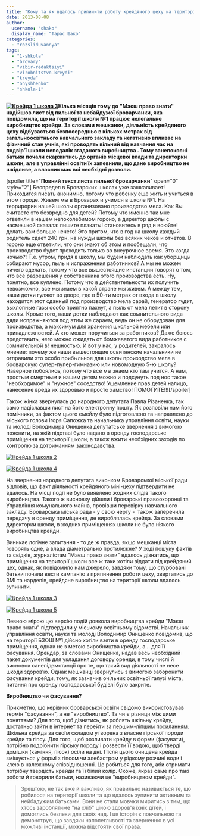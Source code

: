 ```yaml
---
title: "Кому та як вдалось припинити роботу крейдяного цеху на території 1 школи?"
date: 2013-08-08
author: 
  username: "shako"
  display_name: "Тарас Шако"
categories: 
  - "rozsliduvannya"
tags: 
  - "1-shkola"
  - "brovary"
  - "vibir-redaktsiyi"
  - "virobnitstvo-kreydi"
  - "kreyda"
  - "onyshhenko"
  - "shkola-1"
---
```


**[![Крейда 1 школа 3](https://mpz.brovary.org/wp-content/uploads/2013/08/Kreyda-1-shkola-3.jpg)](https://mpz.brovary.org/wp-content/uploads/2013/08/Kreyda-1-shkola-3.jpg)Кілька місяців тому до "Маєш право знати" надійшов лист від пильної та небайдужої броварчанки, яка повідомила, що на території школи №1 працює нелегальне виробництво крейди. За словами мешканки, діяльність крейдяного цеху відбувається безпосередньо в кількох метрах від загальноосвітнього навчального закладу та негативно впливає на фізичний стан учнів, які проводять вільний від навчання час на подвір’ї школи неподалік згаданого виробництва . Тому занепокоєні батьки почали скаржитись до органів місцевої влади та директорки школи, але в управлінні освіти їх запевнили, що дане виробництво не шкідливе, а власник має всі необхідні дозволи.**

\[spoiler title="**Повний текст листа пильної броварчанки**" open="0" style="2"\] Беспредел в Броварских школах уже зашкаливает! Приходится писать анонимно, потому что ребенку еще жить и учиться в этом городе. Живем мы в Броварах и учимся в школе №1. На террирории нашей школы организовано производство мела. Как Вы считаете это безвредно для детей? Потому что именно так мне ответили в нашем непоколебимом гороно, а директор школы с насмешкой сказала: пишите плакаты! становитесь в ряд и воюйте! делать вам больше нечего! Это притом, что в год на школу каждый родитель сдает 240 грн. на нужды школы без всяких чеков и отчетов. В гороно еще ответили, что они знают об этом и пообещали, что производство будет проходить только во внеурочное время. Это когда ночью?! Т.е. утром, придя в школу, мы будем наблюдать как уборщицы собирают мусор, пыль и испражнения работников? А мы не можем ничего сделать, потому что все вышестоящие инстанции говорят о том, что все разрешения у собственника этого производства есть. Ну, понятно, все куплено. Потому что в действительности их получить невозможно, все мы знаем в какой стране мы живем. А между тем, наши детки гуляют во дворе, где в 50-ти метрах от входа в школу находится этот сданный под производство мела сарай, генератор гудит, выхлопные газы особо приятно пахнут, а пыль от мела летит в сторону школы. Кроме того, наши детки наблюдают как сомнительного вида дяди испражняются под этим же сараем, ведь он не оборудован для производства, а максимум для хранения школьной мебели или принадлежностей. А кто может поручиться за работников? Даже боюсь представить, чего можно ожидать от бомжеватого вида работников с сомнительной в! нешностью. И вот у нас, у родителей, закралось мнение: почему же наши вышестоящие освитянские начальники не отправили это особо прибыльное для школы произодство мела в броварскую супер-пупер-гимназию или новомодную 5-ю школу? Наверное побоялись, потому что все мы знаем кто там учится. А нам, простым смертным и нашим детям можно и подсунуть под нос такое "необходимое" и "нужное" соседство! Ущемление прав детей налицо, нанесение вреда их здоровью и просто хамство! ПОМОГИТЕ!!!\[/spoiler\]

Також жінка звернулась до народного депутата Павла Різаненка, так само надіславши лист на його електронну пошту. Як розповіли нам його помічники, за фактом цього емейлу було підготовлено та направлено до міського голови Ігоря Сапожка та начальника управління освіти, науки та молоді Володимира Онищенка депутатське звернення з вимогою пояснити, на якій підставі було надано в оренду господарське приміщення на території школи, а також вжити необхідних заходів по контролю за дотриманням законодавства.

[![Крейда 1 школа 2](https://mpz.brovary.org/wp-content/uploads/2013/08/Kreyda-1-shkola-2.jpg)](https://mpz.brovary.org/wp-content/uploads/2013/08/Kreyda-1-shkola-2.jpg)

[![Крейда 1 школа 4](https://mpz.brovary.org/wp-content/uploads/2013/08/Kreyda-1-shkola-4.jpg)](https://mpz.brovary.org/wp-content/uploads/2013/08/Kreyda-1-shkola-4.jpg)

На звернення народного депутата виконком Броварської міської ради відповів, що факт діяльності крейдяного міні-цеху підтвердити не вдалось. На місці події не було виявлено жодних слідів такого виробництва. Такого ж висновку дійшли і броварські правоохоронці та Управління комунального майна, провівши перевірку навчального закладу. Броварська міська рада - у свою чергу -  також заперечила передачу в оренду приміщення, де вироблялась крейда. За словами директорки школи, в жодних приміщеннях школи не було ніякого виробництва крейди.

Виникає логічне запитання - то де ж правда, якщо мешканці міста говорять одне, а влада діаметрально протилежне? У ході пошуку фактів та свідків, журналістам "Маєш право знати" вдалось дізнатись, що приміщення на території школи все ж таки хотіли віддати під крейдяний цех, однак, як повідомило нам джерело, завдяки тому, що стурбовані батьки почали вести кампанію з припинення роботи цеху, звертатись до ЗМІ та нардепів, крейдяне виробництво на території школи вдалось зупинити.

[![Крейда 1 школа 3](https://mpz.brovary.org/wp-content/uploads/2013/08/Kreyda-1-shkola-3.jpg)](https://mpz.brovary.org/wp-content/uploads/2013/08/Kreyda-1-shkola-3.jpg)

[![Крейда 1 школа 5](https://mpz.brovary.org/wp-content/uploads/2013/08/Kreyda-1-shkola-5.jpg)](https://mpz.brovary.org/wp-content/uploads/2013/08/Kreyda-1-shkola-5.jpg)

Певною мірою цю версію подій довкола виробництва крейди "Маєш право знати" підтвердили у міському освітньому відомстві. Начальник управління освіти, науки та молоді Володимир Онищенко повідомив, що на території БЗОШ №1 дійсно хотіли взяти в оренду господарське приміщення, однак не з метою виробництва крейди, а... для її фасування. Орендар, за словами Онищенка, надав весь необхідний пакет документів для укладання договору оренди, в тому числі й висновок санепідемстанції про те, що такий вид діяльності не несе шкоди здоров’ю. Однак мешканці звернулись з вимогою заборонити фасування крейди, тому, як зазначив очільник освітньої галузі міста, питання про оренду господарської будівлі було закрите.

**Виробництво чи фасування?**

Прикметно, що керівник броварської освіти свідомо використовував термін "фасування", а не "виробництво". Та чи є різниця між цими поняттями? Для того, щоб дізнатись, як роблять шкільну крейду, достатньо зайти в інтернет та перейти за першим-ліпшим посиланням. Шкільна крейда за своїм складом утворена з власне гірської породи крейди та гіпсу. Для того, щоб розливати крейду в форми (фасувати), потрібно подрібнити гірську породу і розвести її водою, щоб тверді домішки (каміння, пісок) осіли на дні. Після цього очищена крейда змішується у формі з гіпсом чи алебастром у рідкому розчині води і клею в належному співвідношенні. Це робиться для того, аби отримати потрібну твердість крейди та її білий колір. Схоже, якраз саме про такі роботи й говорили батьки, називаючи це "виробництвом крейди".

> Зрештою, не так вже й важливо, як правильно називається те, що робилося на території школи та що вдалось зупинити активним та нейбадужим батьками. Вони не стали мовчки миритись з тим, що хтось зароблятиме "на хліб" ціною здоров'я їхніх дітей, і домоглись безпеки для своїх чад. І ця історія є повчальною та демонструє, що завдяки наполегливості та зверненню в усі можливі інстанції, можна відстояти свої права.
